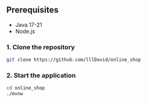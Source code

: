 ## Prerequisites
- Java 17-21
- Node.js

### 1. Clone the repository
```bash
git clone https://github.com/lllDavid/online_shop
```

### 2. Start the application
```bash
cd online_shop
./mvnw
```

